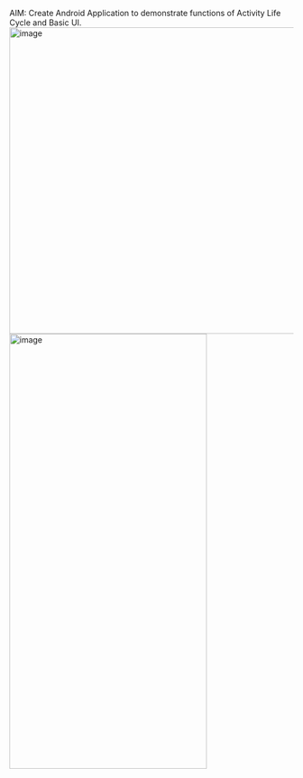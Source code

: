 AIM: Create Android Application to demonstrate functions of Activity Life Cycle and Basic UI.
<img width="1788" height="544" alt="image" src="https://github.com/user-attachments/assets/bd7828c4-eca7-44e9-8d45-3860046c3eb0" />
<img width="350" height="772" alt="image" src="https://github.com/user-attachments/assets/73921012-e795-4cdc-9282-8572637ee392" />
